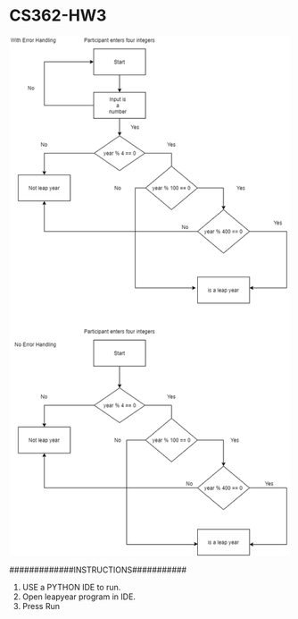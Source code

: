 # CS362-HW3
![FlowChart](https://github.com/AandBstudent/CS362-HW3/blob/master/phillip_renaud_hw1_q4ib.png)

#############INSTRUCTIONS###########
1) USE a PYTHON IDE to run.
2) Open leapyear program in IDE.
3) Press Run
